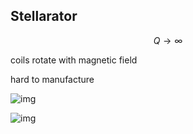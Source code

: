 ## Stellarator

$$
Q\to \infty
$$



coils rotate with magnetic field

hard to manufacture

<div class="r-stack">

![img](https://s2.loli.net/2023/04/22/tEZVWfvHsnk1TBa.png)<!-- .element: class="fragment fade-out" -->

![img](https://s2.loli.net/2023/04/22/ctpYK5sSnvjarOX.jpg)<!-- .element: class="fragment fade-in"  -->

</div>
